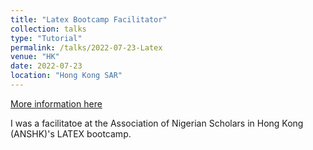 ```yaml
---
title: "Latex Bootcamp Facilitator"
collection: talks
type: "Tutorial"
permalink: /talks/2022-07-23-Latex
venue: "HK"
date: 2022-07-23
location: "Hong Kong SAR"
---
```


[More information here](https://www.youtube.com/watch?v=zExfReG1WJs)

I was a facilitatoe at the Association of Nigerian Scholars in Hong Kong (ANSHK)'s LATEX bootcamp.

